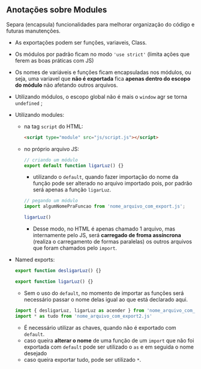 ## Anotações sobre Modules

Separa (encapsula) funcionalidades para melhorar organização do código e futuras manutenções.

- As exportações podem ser funções, variaveis, Class.

- Os módulos por padrão ficam no modo `'use strict'` (limita ações que ferem as boas práticas com JS)

- Os nomes de variáveis e funções ficam encapsuladas nos módulos, ou seja, uma variavel que **não é exportada** fica **apenas dentro do escopo do módulo** não afetando outros arquivos.

- Utilizando módulos, o escopo global não é mais o `window` agr se torna `undefined` ;

- Utilizando modules:

  - na tag `script` do HTML:

    ```html
    <script type="module" src="js/script.js"></script>
    ```

  - no próprio arquivo JS:

    ```JavaScript
    // criando um módulo
    export default function ligarLuz() {}
    ```

    - utilizando o `default`, quando fazer importação do nome da função pode ser alterado no arquivo importado pois, por padrão será apenas a função `ligarLuz`.

    ```JavaScript
    // pegando um módulo
    import algumNomePraFuncao from 'nome_arquivo_com_export.js';

    ligarLuz()
    ```

    - Desse modo, no HTML é apenas chamado 1 arquivo, mas internamente pelo JS, será **carregado de froma assíncrona** (realiza o carregamento de formas paralelas) os outros arquivos que foram chamados pelo `import`.

- Named exports:

  ```JavaScript
  export function desligarLuz() {}

  export function ligarLuz() {}
  ```

  - Sem o uso do `default`, no momento de importar as funções será necessário passar o nome delas igual ao que está declarado aqui.

  ```JavaScript
  import { desligarLuz, ligarLuz as acender } from 'nome_arquivo_com_export.js'
  import * as tudo from 'nome_arquivo_com_export2.js'
  ```

  - É necessário utilizar as chaves, quando não é exportado com `default`.
  - caso queira **alterar o nome** de uma função de um `import` que não foi exportada com `default` pode ser utilizado o `as` e em seguida o nome desejado
  - caso queira exportar tudo, pode ser utilizado `*`.
